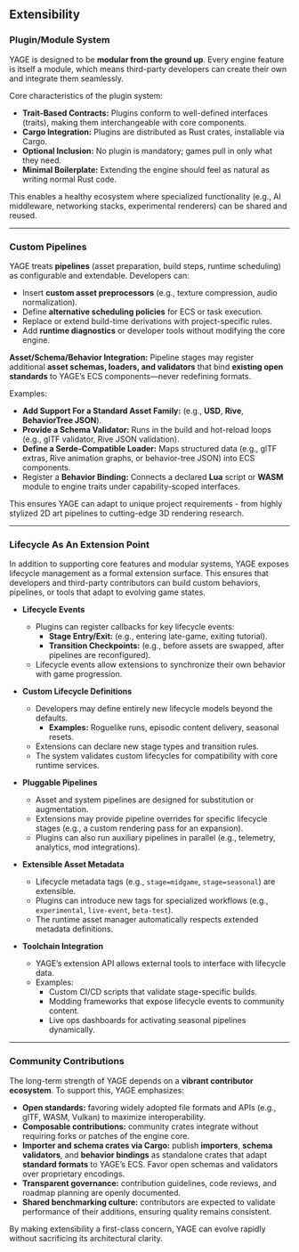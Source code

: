 ## Extensibility

### Plugin/Module System

YAGE is designed to be **modular from the ground up**. Every engine feature is itself a module, which means third-party developers can create their own and integrate them seamlessly.

Core characteristics of the plugin system:

* **Trait-Based Contracts:** Plugins conform to well-defined interfaces (traits), making them interchangeable with core components.
* **Cargo Integration:** Plugins are distributed as Rust crates, installable via Cargo.
* **Optional Inclusion:** No plugin is mandatory; games pull in only what they need.
* **Minimal Boilerplate:** Extending the engine should feel as natural as writing normal Rust code.

This enables a healthy ecosystem where specialized functionality (e.g., AI middleware, networking stacks, experimental renderers) can be shared and reused.

---

### Custom Pipelines

YAGE treats **pipelines** (asset preparation, build steps, runtime scheduling) as configurable and extendable. Developers can:

* Insert **custom asset preprocessors** (e.g., texture compression, audio normalization).
* Define **alternative scheduling policies** for ECS or task execution.
* Replace or extend build-time derivations with project-specific rules.
* Add **runtime diagnostics** or developer tools without modifying the core engine.

**Asset/Schema/Behavior Integration:** Pipeline stages may register additional **asset schemas, loaders, and validators** that bind **existing open standards** to YAGE’s ECS components—never redefining formats.

Examples:
* **Add Support For a Standard Asset Family:** (e.g., **USD**, **Rive**, **BehaviorTree JSON**).
* **Provide a Schema Validator:** Runs in the build and hot-reload loops (e.g., glTF validator, Rive JSON validation).
* **Define a Serde-Compatible Loader:** Maps structured data (e.g., glTF extras, Rive animation graphs, or behavior-tree JSON) into ECS components.
* Register a **Behavior Binding:** Connects a declared **Lua** script or **WASM** module to engine traits under capability-scoped interfaces.

This ensures YAGE can adapt to unique project requirements - from highly stylized 2D art pipelines to cutting-edge 3D rendering research.

---

### Lifecycle As An Extension Point

In addition to supporting core features and modular systems, YAGE exposes lifecycle management as a formal extension surface. This ensures that developers and third-party contributors can build custom behaviors, pipelines, or tools that adapt to evolving game states.

* **Lifecycle Events**
  * Plugins can register callbacks for key lifecycle events:
    * **Stage Entry/Exit:** (e.g., entering late-game, exiting tutorial).
    * **Transition Checkpoints:** (e.g., before assets are swapped, after pipelines are reconfigured).
  * Lifecycle events allow extensions to synchronize their own behavior with game progression.

* **Custom Lifecycle Definitions**
  * Developers may define entirely new lifecycle models beyond the defaults.
    * **Examples:** Roguelike runs, episodic content delivery, seasonal resets.
  * Extensions can declare new stage types and transition rules.
  * The system validates custom lifecycles for compatibility with core runtime services.

* **Pluggable Pipelines**
  * Asset and system pipelines are designed for substitution or augmentation.
  * Extensions may provide pipeline overrides for specific lifecycle stages (e.g., a custom rendering pass for an expansion).
  * Plugins can also run auxiliary pipelines in parallel (e.g., telemetry, analytics, mod integrations).

* **Extensible Asset Metadata**
  * Lifecycle metadata tags (e.g., `stage=midgame`, `stage=seasonal`) are extensible.
  * Plugins can introduce new tags for specialized workflows (e.g., `experimental`, `live-event`, `beta-test`).
  * The runtime asset manager automatically respects extended metadata definitions.

* **Toolchain Integration**
  * YAGE’s extension API allows external tools to interface with lifecycle data.
  * Examples:
    * Custom CI/CD scripts that validate stage-specific builds.
    * Modding frameworks that expose lifecycle events to community content.
    * Live ops dashboards for activating seasonal pipelines dynamically.

---

### Community Contributions

The long-term strength of YAGE depends on a **vibrant contributor ecosystem**. To support this, YAGE emphasizes:

* **Open standards:** favoring widely adopted file formats and APIs (e.g., glTF, WASM, Vulkan) to maximize interoperability.
* **Composable contributions:** community crates integrate without requiring forks or patches of the engine core.
* **Importer and schema crates via Cargo:** publish **importers**, **schema validators**, and **behavior bindings** as standalone crates that adapt **standard formats** to YAGE’s ECS. Favor open schemas and validators over proprietary encodings.
* **Transparent governance:** contribution guidelines, code reviews, and roadmap planning are openly documented.
* **Shared benchmarking culture:** contributors are expected to validate performance of their additions, ensuring quality remains consistent.

By making extensibility a first-class concern, YAGE can evolve rapidly without sacrificing its architectural clarity.
